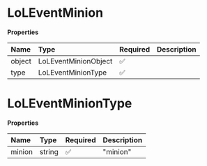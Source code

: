 # LoLEventMinion

**Properties**

| Name   | Type                 | Required | Description |
| :----- | :------------------- | :------- | :---------- |
| object | LoLEventMinionObject | ✅       |             |
| type   | LoLEventMinionType   | ✅       |             |

# LoLEventMinionType

**Properties**

| Name   | Type   | Required | Description |
| :----- | :----- | :------- | :---------- |
| minion | string | ✅       | "minion"    |
